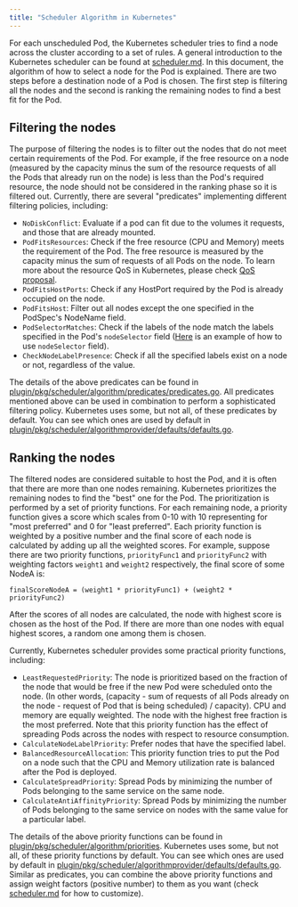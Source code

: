 ```yaml
---
title: "Scheduler Algorithm in Kubernetes"
---
```

For each unscheduled Pod, the Kubernetes scheduler tries to find a node across the cluster according to a set of rules. A general introduction to the Kubernetes scheduler can be found at [scheduler.md](scheduler). In this document, the algorithm of how to select a node for the Pod is explained. There are two steps before a destination node of a Pod is chosen. The first step is filtering all the nodes and the second is ranking the remaining nodes to find a best fit for the Pod.

## Filtering the nodes

The purpose of filtering the nodes is to filter out the nodes that do not meet certain requirements of the Pod. For example, if the free resource on a node (measured by the capacity minus the sum of the resource requests of all the Pods that already run on the node) is less than the Pod's required resource, the node should not be considered in the ranking phase so it is filtered out. Currently, there are several "predicates" implementing different filtering policies, including:

- `NoDiskConflict`: Evaluate if a pod can fit due to the volumes it requests, and those that are already mounted.
- `PodFitsResources`: Check if the free resource (CPU and Memory) meets the requirement of the Pod. The free resource is measured by the capacity minus the sum of requests of all Pods on the node. To learn more about the resource QoS in Kubernetes, please check [QoS proposal](https://github.com/kubernetes/kubernetes/blob/release-1.1/docs/proposals/resource-qos.md).
- `PodFitsHostPorts`: Check if any HostPort required by the Pod is already occupied on the node.
- `PodFitsHost`: Filter out all nodes except the one specified in the PodSpec's NodeName field.
- `PodSelectorMatches`: Check if the labels of the node match the labels specified in the Pod's `nodeSelector` field ([Here](/{{page.version}}/docs/user-guide/node-selection/) is an example of how to use `nodeSelector` field).
- `CheckNodeLabelPresence`: Check if all the specified labels exist on a node or not, regardless of the value.

The details of the above predicates can be found in [plugin/pkg/scheduler/algorithm/predicates/predicates.go](http://releases.k8s.io/release-1.1/plugin/pkg/scheduler/algorithm/predicates/predicates.go). All predicates mentioned above can be used in combination to perform a sophisticated filtering policy. Kubernetes uses some, but not all, of these predicates by default. You can see which ones are used by default in [plugin/pkg/scheduler/algorithmprovider/defaults/defaults.go](http://releases.k8s.io/release-1.1/plugin/pkg/scheduler/algorithmprovider/defaults/defaults.go).

## Ranking the nodes

The filtered nodes are considered suitable to host the Pod, and it is often that there are more than one nodes remaining. Kubernetes prioritizes the remaining nodes to find the "best" one for the Pod. The prioritization is performed by a set of priority functions. For each remaining node, a priority function gives a score which scales from 0-10 with 10 representing for "most preferred" and 0 for "least preferred". Each priority function is weighted by a positive number and the final score of each node is calculated by adding up all the weighted scores. For example, suppose there are two priority functions, `priorityFunc1` and `priorityFunc2` with weighting factors `weight1` and `weight2` respectively, the final score of some NodeA is:

    finalScoreNodeA = (weight1 * priorityFunc1) + (weight2 * priorityFunc2)

After the scores of all nodes are calculated, the node with highest score is chosen as the host of the Pod. If there are more than one nodes with equal highest scores, a random one among them is chosen.

Currently, Kubernetes scheduler provides some practical priority functions, including:

- `LeastRequestedPriority`: The node is prioritized based on the fraction of the node that would be free if the new Pod were scheduled onto the node. (In other words, (capacity - sum of requests of all Pods already on the node - request of Pod that is being scheduled) / capacity). CPU and memory are equally weighted. The node with the highest free fraction is the most preferred. Note that this priority function has the effect of spreading Pods across the nodes with respect to resource consumption.
- `CalculateNodeLabelPriority`: Prefer nodes that have the specified label.
- `BalancedResourceAllocation`: This priority function tries to put the Pod on a node such that the CPU and Memory utilization rate is balanced after the Pod is deployed.
- `CalculateSpreadPriority`: Spread Pods by minimizing the number of Pods belonging to the same service on the same node.
- `CalculateAntiAffinityPriority`: Spread Pods by minimizing the number of Pods belonging to the same service on nodes with the same value for a particular label.

The details of the above priority functions can be found in [plugin/pkg/scheduler/algorithm/priorities](http://releases.k8s.io/release-1.1/plugin/pkg/scheduler/algorithm/priorities/). Kubernetes uses some, but not all, of these priority functions by default. You can see which ones are used by default in [plugin/pkg/scheduler/algorithmprovider/defaults/defaults.go](http://releases.k8s.io/release-1.1/plugin/pkg/scheduler/algorithmprovider/defaults/defaults.go). Similar as predicates, you can combine the above priority functions and assign weight factors (positive number) to them as you want (check [scheduler.md](scheduler) for how to customize).



